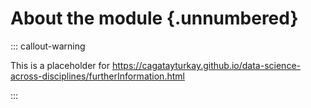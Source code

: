 # About the module {.unnumbered}

::: callout-warning

This is a placeholder for <https://cagatayturkay.github.io/data-science-across-disciplines/furtherInformation.html>

:::